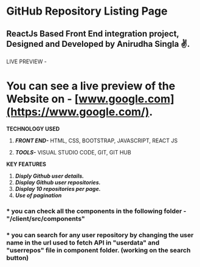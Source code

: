 # GitHub Repository Listing Page
## ReactJs Based Front End integration project, Designed and Developed by Anirudha Singla ✌.
 
LIVE PREVIEW -
# You can see a live preview of the Website on - [www.google.com](https://www.google.com/).
 
 **TECHNOLOGY USED**
 1. ***FRONT END-*** 
    HTML,
    CSS,
    BOOTSTRAP,
    JAVASCRIPT,
    REACT JS
    
2. ***TOOLS-***
   VISUAL STUDIO CODE,
   GIT,
   GIT HUB


 **KEY FEATURES**
 1. ***Disply Github user details.***
 2. ***Display Github user repositories.***
 3. ***Display 10 repositories per page.*** 
 4. ***Use of pagination***

### * you can check all the components in the following folder - "/client/src/components"
### * you can search for any user repository by changing the user name in the url used to fetch API in "userdata" and "userrepos" file in component folder. (working on the search button)
